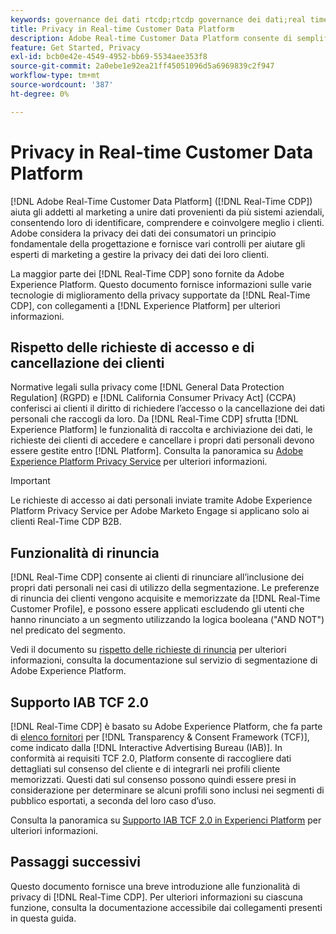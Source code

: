 ```yaml
---
keywords: governance dei dati rtcdp;rtcdp governance dei dati;real time customer data profile data governance;privacy rtcdp;rtcdp privacy
title: Privacy in Real-time Customer Data Platform
description: Adobe Real-time Customer Data Platform consente di semplificare il processo di conformità delle operazioni sui dati alle normative sulla privacy.
feature: Get Started, Privacy
exl-id: bcb0e42e-4549-4952-bb69-5534aee353f8
source-git-commit: 2a0ebe1e92ea21ff45051096d5a6969839c2f947
workflow-type: tm+mt
source-wordcount: '387'
ht-degree: 0%

---
```


# Privacy in Real-time Customer Data Platform

[!DNL Adobe Real-Time Customer Data Platform] ([!DNL Real-Time CDP]) aiuta gli addetti al marketing a unire dati provenienti da più sistemi aziendali, consentendo loro di identificare, comprendere e coinvolgere meglio i clienti. Adobe considera la privacy dei dati dei consumatori un principio fondamentale della progettazione e fornisce vari controlli per aiutare gli esperti di marketing a gestire la privacy dei dati dei loro clienti.

La maggior parte dei [!DNL Real-Time CDP] sono fornite da Adobe Experience Platform. Questo documento fornisce informazioni sulle varie tecnologie di miglioramento della privacy supportate da [!DNL Real-Time CDP], con collegamenti a [!DNL Experience Platform] per ulteriori informazioni.

## Rispetto delle richieste di accesso e di cancellazione dei clienti

Normative legali sulla privacy come [!DNL General Data Protection Regulation] (RGPD) e [!DNL California Consumer Privacy Act] (CCPA) conferisci ai clienti il diritto di richiedere l’accesso o la cancellazione dei dati personali che raccogli da loro. Da [!DNL Real-Time CDP] sfrutta [!DNL Experience Platform] le funzionalità di raccolta e archiviazione dei dati, le richieste dei clienti di accedere e cancellare i propri dati personali devono essere gestite entro [!DNL Platform]. Consulta la panoramica su [Adobe Experience Platform Privacy Service](../../privacy-service/home.md) per ulteriori informazioni.

>[!IMPORTANT]
>
> Le richieste di accesso ai dati personali inviate tramite Adobe Experience Platform Privacy Service per Adobe Marketo Engage si applicano solo ai clienti Real-Time CDP B2B.

## Funzionalità di rinuncia

[!DNL Real-Time CDP] consente ai clienti di rinunciare all’inclusione dei propri dati personali nei casi di utilizzo della segmentazione. Le preferenze di rinuncia dei clienti vengono acquisite e memorizzate da [!DNL Real-Time Customer Profile], e possono essere applicati escludendo gli utenti che hanno rinunciato a un segmento utilizzando la logica booleana (&quot;AND NOT&quot;) nel predicato del segmento.

Vedi il documento su [rispetto delle richieste di rinuncia](../../segmentation/consents.md) per ulteriori informazioni, consulta la documentazione sul servizio di segmentazione di Adobe Experience Platform.

## Supporto IAB TCF 2.0

[!DNL Real-Time CDP] è basato su Adobe Experience Platform, che fa parte di [elenco fornitori](https://iabeurope.eu/vendor-list-tcf/) per [!DNL Transparency & Consent Framework (TCF)], come indicato dalla [!DNL Interactive Advertising Bureau (IAB)]. In conformità ai requisiti TCF 2.0, Platform consente di raccogliere dati dettagliati sul consenso del cliente e di integrarli nei profili cliente memorizzati. Questi dati sul consenso possono quindi essere presi in considerazione per determinare se alcuni profili sono inclusi nei segmenti di pubblico esportati, a seconda del loro caso d’uso.

Consulta la panoramica su [Supporto IAB TCF 2.0 in Experienci Platform](../../landing/governance-privacy-security/consent/iab/overview.md) per ulteriori informazioni.

## Passaggi successivi

Questo documento fornisce una breve introduzione alle funzionalità di privacy di [!DNL Real-Time CDP]. Per ulteriori informazioni su ciascuna funzione, consulta la documentazione accessibile dai collegamenti presenti in questa guida.
